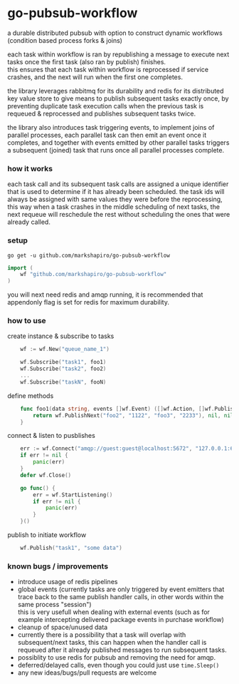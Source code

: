 # go-pubsub-workflow

a durable distributed pubsub with option to construct dynamic workflows (condition based process forks & joins)

each task within workflow is ran by republishing a message to execute next tasks once the first task (also ran by publish) finishes.
<br>this ensures that each task within workflow is reprocessed if service crashes, and the next will run when the first one completes.

the library leverages rabbitmq for its durability and redis for its distributed key value store to give means to publish subsequent tasks exactly once, by preventing duplicate task execution calls when the previous task is requeued & reprocessed and publishes subsequent tasks twice.

the library also introduces task triggering events, to implement joins of parallel processes, each parallel task can then emit an event once it completes, and together with events emitted by other parallel tasks triggers a subsequent (joined) task that runs once all parallel processes complete.

### how it works

each task call and its subsequent task calls are assigned a unique identifier that is used to determine if it has already been scheduled.
the task ids will always be assigned with same values they were before the reprocessing, this way when a task crashes in the middle scheduling of next tasks, the next requeue will reschedule the rest without scheduling the ones that were already called.

### setup

`go get -u github.com/markshapiro/go-pubsub-workflow`

```go
import (
	wf "github.com/markshapiro/go-pubsub-workflow"
)
```

you will next need redis and amqp running, it is recommended that appendonly flag is set for redis for maximum durability.

### how to use

create instance & subscribe to tasks
```go
    wf := wf.New("queue_name_1")

    wf.Subscribe("task1", foo1)
    wf.Subscribe("task2", foo2)
    ...
    wf.Subscribe("taskN", fooN)
```

define methods
``` go
    func foo1(data string, events []wf.Event) ([]wf.Action, []wf.PublishTrigger, error) {
        return wf.PublishNext("foo2", "1122", "foo3", "2233"), nil, nil
    }
```

connect & listen to pusblishes
```go
	err := wf.Connect("amqp://guest:guest@localhost:5672", "127.0.0.1:6379")
	if err != nil {
		panic(err)
	}
	defer wf.Close()

	go func() {
		err = wf.StartListening()
		if err != nil {
			panic(err)
		}
    }()
```

publish to initiate workflow
```go
    wf.Publish("task1", "some data")
```

### known bugs / improvements
- introduce usage of redis pipelines
- global events (currently tasks are only triggered by event emitters that trace back to the same publish handler calls, in other words within the same process "session")
<br/>this is very usefull when dealing with external events (such as for example intercepting delivered package events in purchase workflow)
- cleanup of space/unused data
- currently there is a possibility that a task will overlap with subsequent/next tasks, this can happen when the handler call is requeued after it already published messages to run subsequent tasks.
- possiblity to use redis for pubsub and removing the need for amqp.
- deferred/delayed calls, even though you could just use `time.Sleep()`
- any new ideas/bugs/pull requests are welcome